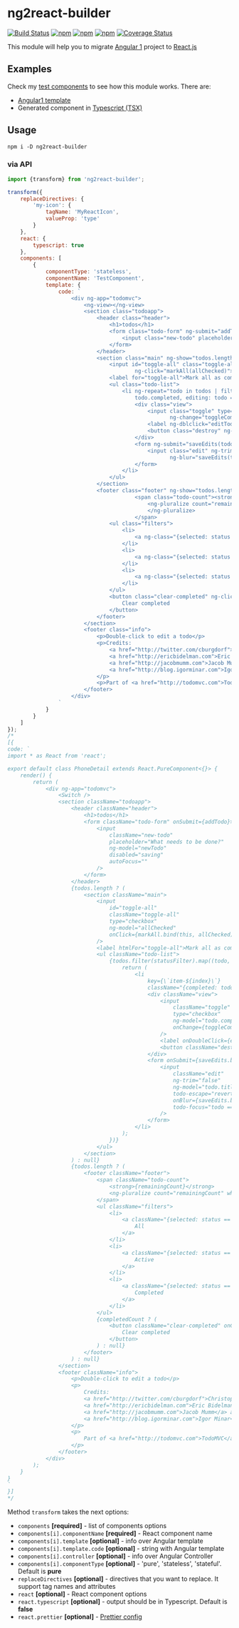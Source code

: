 # ng2react-builder
[![Build Status](https://secure.travis-ci.org/webschik/ng2react-builder.png?branch=master)](https://travis-ci.org/webschik/ng2react-builder)
[![npm](https://img.shields.io/npm/dm/ng2react-builder.svg)](https://www.npmjs.com/package/ng2react-builder)
[![npm](https://img.shields.io/npm/v/ng2react-builder.svg)](https://www.npmjs.com/package/ng2react-builder)
[![npm](https://img.shields.io/npm/l/ng2react-builder.svg)](https://www.npmjs.com/package/ng2react-builder)
[![Coverage Status](https://coveralls.io/repos/github/webschik/ng2react-builder/badge.svg?branch=master)](https://coveralls.io/github/webschik/ng2react-builder?branch=master)

This module will help you to migrate [Angular 1](https://angularjs.org/) project
to [React.js](https://reactjs.org/)

## Examples
Check my [test components](__tests__) to see how this module works. There are:
* [Angular1 template](__tests__/component5/template.html)
* Generated component in [Typescript (TSX)](__tests__/component5/index.tsx)

## Usage
```shell
npm i -D ng2react-builder
```

### via API
```js
import {transform} from 'ng2react-builder';

transform({
    replaceDirectives: {
        'my-icon': {
            tagName: 'MyReactIcon',
            valueProp: 'type'
        }
    },
    react: {
        typescript: true
    },
    components: [
        {
            componentType: 'stateless',
            componentName: 'TestComponent',
            template: {
                code: `
                    <div ng-app="todomvc">
                        <ng-view></ng-view>
                        <section class="todoapp">
                            <header class="header">
                                <h1>todos</h1>
                                <form class="todo-form" ng-submit="addTodo()">
                                    <input class="new-todo" placeholder="What needs to be done?" ng-model="newTodo" ng-disabled="saving"                                  autofocus>
                                </form>
                            </header>
                            <section class="main" ng-show="todos.length" ng-cloak>
                                <input id="toggle-all" class="toggle-all" type="checkbox" ng-model="allChecked"
                                        ng-click="markAll(allChecked)">
                                <label for="toggle-all">Mark all as complete</label>
                                <ul class="todo-list">
                                    <li ng-repeat="todo in todos | filter:statusFilter track by $index" ng-class="{completed: 
                                        todo.completed, editing: todo == editedTodo}">
                                        <div class="view">
                                            <input class="toggle" type="checkbox" ng-model="todo.completed"
                                                   ng-change="toggleCompleted(todo)">
                                            <label ng-dblclick="editTodo(todo)">{{todo.title}}</label>
                                            <button class="destroy" ng-click="removeTodo(todo)"></button>
                                        </div>
                                        <form ng-submit="saveEdits(todo, 'submit')">
                                            <input class="edit" ng-trim="false" ng-model="todo.title" todo-escape="revertEdits(todo)"
                                                   ng-blur="saveEdits(todo, 'blur')" todo-focus="todo == editedTodo">
                                        </form>
                                    </li>
                                </ul>
                            </section>
                            <footer class="footer" ng-show="todos.length" ng-cloak>
                                        <span class="todo-count"><strong>{{remainingCount}}</strong>
                                            <ng-pluralize count="remainingCount" when="{ one: 'item left', other: 'items left' }">
                                            </ng-pluralize>
                                        </span>
                                <ul class="filters">
                                    <li>
                                        <a ng-class="{selected: status == ''} " href="#/">All</a>
                                    </li>
                                    <li>
                                        <a ng-class="{selected: status == 'active'}" href="#/active">Active</a>
                                    </li>
                                    <li>
                                        <a ng-class="{selected: status == 'completed'}" href="#/completed">Completed</a>
                                    </li>
                                </ul>
                                <button class="clear-completed" ng-click="clearCompletedTodos()" ng-show="completedCount">
                                    Clear completed
                                </button>
                            </footer>
                        </section>
                        <footer class="info">
                            <p>Double-click to edit a todo</p>
                            <p>Credits:
                                <a href="http://twitter.com/cburgdorf">Christoph Burgdorf</a>,
                                <a href="http://ericbidelman.com">Eric Bidelman</a>,
                                <a href="http://jacobmumm.com">Jacob Mumm</a> and
                                <a href="http://blog.igorminar.com">Igor Minar</a>
                            </p>
                            <p>Part of <a href="http://todomvc.com">TodoMVC</a></p>
                        </footer>
                    </div>
                `
            }   
        }
    ]
});
/*
[{
code: `
import * as React from 'react';

export default class PhoneDetail extends React.PureComponent<{}> {
    render() {
        return (
            <div ng-app="todomvc">
                <Switch />
                <section className="todoapp">
                    <header className="header">
                        <h1>todos</h1>
                        <form className="todo-form" onSubmit={addTodo}>
                            <input
                                className="new-todo"
                                placeholder="What needs to be done?"
                                ng-model="newTodo"
                                disabled="saving"
                                autoFocus=""
                            />
                        </form>
                    </header>
                    {todos.length ? (
                        <section className="main">
                            <input
                                id="toggle-all"
                                className="toggle-all"
                                type="checkbox"
                                ng-model="allChecked"
                                onClick={markAll.bind(this, allChecked)}
                            />
                            <label htmlFor="toggle-all">Mark all as complete</label>
                            <ul className="todo-list">
                                {todos.filter(statusFilter).map((todo, index: number) => {
                                    return (
                                        <li
                                            key={\`item-${index}\`}
                                            className="{completed: todo.completed, editing: todo == editedTodo}">
                                            <div className="view">
                                                <input
                                                    className="toggle"
                                                    type="checkbox"
                                                    ng-model="todo.completed"
                                                    onChange={toggleCompleted.bind(this, todo)}
                                                />
                                                <label onDoubleClick={editTodo.bind(this, todo)}>{todo.title}</label>
                                                <button className="destroy" onClick={removeTodo.bind(this, todo)} />
                                            </div>
                                            <form onSubmit={saveEdits.bind(this, todo, 'submit')}>
                                                <input
                                                    className="edit"
                                                    ng-trim="false"
                                                    ng-model="todo.title"
                                                    todo-escape="revertEdits(todo)"
                                                    onBlur={saveEdits.bind(this, todo, 'blur')}
                                                    todo-focus="todo == editedTodo"
                                                />
                                            </form>
                                        </li>
                                    );
                                })}
                            </ul>
                        </section>
                    ) : null}
                    {todos.length ? (
                        <footer className="footer">
                            <span className="todo-count">
                                <strong>{remainingCount}</strong>
                                <ng-pluralize count="remainingCount" when="{ one: 'item left', other: 'items left' }" />
                            </span>
                            <ul className="filters">
                                <li>
                                    <a className="{selected: status == ''} " href="#/">
                                        All
                                    </a>
                                </li>
                                <li>
                                    <a className="{selected: status == 'active'}" href="#/active">
                                        Active
                                    </a>
                                </li>
                                <li>
                                    <a className="{selected: status == 'completed'}" href="#/completed">
                                        Completed
                                    </a>
                                </li>
                            </ul>
                            {completedCount ? (
                                <button className="clear-completed" onClick={clearCompletedTodos}>
                                    Clear completed
                                </button>
                            ) : null}
                        </footer>
                    ) : null}
                </section>
                <footer className="info">
                    <p>Double-click to edit a todo</p>
                    <p>
                        Credits:
                        <a href="http://twitter.com/cburgdorf">Christoph Burgdorf</a>,
                        <a href="http://ericbidelman.com">Eric Bidelman</a>,
                        <a href="http://jacobmumm.com">Jacob Mumm</a> and
                        <a href="http://blog.igorminar.com">Igor Minar</a>
                    </p>
                    <p>
                        Part of <a href="http://todomvc.com">TodoMVC</a>
                    </p>
                </footer>
            </div>
        );
    }
}
`
}]
*/

```

Method `transform` takes the next options:
* `components` **[required]** - list of components options
* `components[i].componentName` **[required]** - React component name
* `components[i].template` **[optional]** - info over Angular template
* `components[i].template.code` **[optional]** - string with Angular template
* `components[i].controller` **[optional]** - info over Angular Controller
* `components[i].componentType` **[optional]** - 'pure', 'stateless', 'stateful'.  Default is **pure**
* `replaceDirectives` **[optional]** - directives that you want to replace. It support tag names and attributes
* `react` **[optional]** - React component options
* `react.typescript` **[optional]** - output should be in Typescript. Default is **false**
* `react.prettier` **[optional]** - [Prettier config](https://prettier.io/docs/en/options.html)
